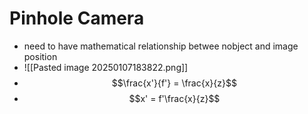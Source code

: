 # Pinhole Camera
- need to have mathematical relationship betwee nobject and image position
- ![[Pasted image 20250107183822.png]]
- $$\frac{x'}{f'} = \frac{x}{z}$$
- $$x' = f'\frac{x}{z}$$
